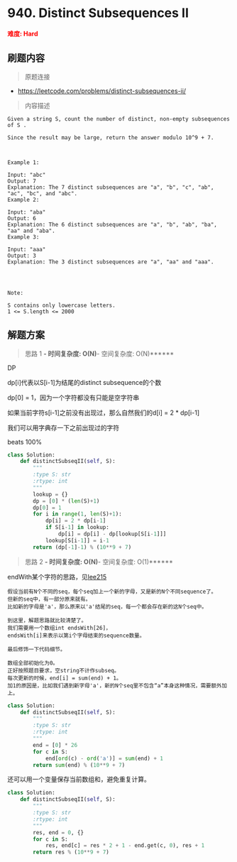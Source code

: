 # 940. Distinct Subsequences II

**<font color=red>难度: Hard</font>**

## 刷题内容

> 原题连接

* https://leetcode.com/problems/distinct-subsequences-ii/

> 内容描述

```
Given a string S, count the number of distinct, non-empty subsequences of S .

Since the result may be large, return the answer modulo 10^9 + 7.

 

Example 1:

Input: "abc"
Output: 7
Explanation: The 7 distinct subsequences are "a", "b", "c", "ab", "ac", "bc", and "abc".
Example 2:

Input: "aba"
Output: 6
Explanation: The 6 distinct subsequences are "a", "b", "ab", "ba", "aa" and "aba".
Example 3:

Input: "aaa"
Output: 3
Explanation: The 3 distinct subsequences are "a", "aa" and "aaa".
 

 

Note:

S contains only lowercase letters.
1 <= S.length <= 2000
```

## 解题方案

> 思路 1
******- 时间复杂度: O(N)******- 空间复杂度: O(N)******


DP

dp[i]代表以S[i-1]为结尾的distinct subsequence的个数

dp[0] = 1，因为一个字符都没有只能是空字符串

如果当前字符s[i-1]之前没有出现过，那么自然我们的d[i] = 2 * dp[i-1]

我们可以用字典存一下之前出现过的字符

beats 100%

```python
class Solution:
    def distinctSubseqII(self, S):
        """
        :type S: str
        :rtype: int
        """
        lookup = {}
        dp = [0] * (len(S)+1)
        dp[0] = 1
        for i in range(1, len(S)+1):
            dp[i] = 2 * dp[i-1]
            if S[i-1] in lookup:
                dp[i] = dp[i] - dp[lookup[S[i-1]]]
            lookup[S[i-1]] = i-1
        return (dp[-1]-1) % (10**9 + 7)
```

> 思路 2
******- 时间复杂度: O(N)******- 空间复杂度: O(1)******



endWith某个字符的思路，见[lee215](https://www.jianshu.com/p/02501f516437)

```
假设当前有N个不同的seq，每个seq加上一个新的字母，又是新的N个不同sequence了。
但新的seq中，有一部分原来就有。
比如新的字母是'a'，那么原来以'a'结尾的seq，每一个都会存在新的这N个seq中。

到这里，解题思路就比较清楚了。
我们需要用一个数组int endsWith[26]，
endsWith[i]来表示以第i个字母结束的sequence数量。

最后修饰一下代码细节。

数组全部初始化为0。
正好按照题目要求，空string不计作subseq。
每次更新的时候，end[i] = sum(end) + 1。
加1的原因是，比如我们遇到新字母'a'，新的N个seq里不包含“a”本身这种情况，需要额外加上。
```

```python
class Solution:
    def distinctSubseqII(self, S):
        """
        :type S: str
        :rtype: int
        """
        end = [0] * 26
        for c in S:
            end[ord(c) - ord('a')] = sum(end) + 1
        return sum(end) % (10**9 + 7)
```

还可以用一个变量保存当前数组和，避免重复计算。

```python
class Solution:
    def distinctSubseqII(self, S):
        """
        :type S: str
        :rtype: int
        """
        res, end = 0, {}
        for c in S:
            res, end[c] = res * 2 + 1 - end.get(c, 0), res + 1
        return res % (10**9 + 7)
```
























